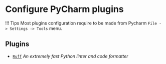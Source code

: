 # Configure PyCharm plugins

!!! Tips
    Most plugins configuration require to be made from Pycharm `File -> Settings -> Tools` menu.

## Plugins

* [`Ruff`](pycharm_plugins/ruff.md)
  _An extremely fast Python linter and code formatter_